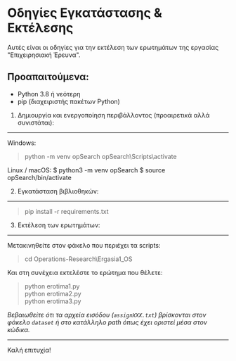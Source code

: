 Οδηγίες Εγκατάστασης & Εκτέλεσης
================================

Αυτές είναι οι οδηγίες για την εκτέλεση των ερωτημάτων της εργασίας "Επιχειρησιακή Έρευνα".

Προαπαιτούμενα:
---------------
- Python 3.8 ή νεότερη
- pip (διαχειριστής πακέτων Python)

1. Δημιουργία και ενεργοποίηση περιβάλλοντος (προαιρετικά αλλά συνιστάται):
---------------------------------------------------------------------------
Windows:
> python -m venv opSearch
> opSearch\Scripts\activate

Linux / macOS:
$ python3 -m venv opSearch
$ source opSearch/bin/activate

2. Εγκατάσταση βιβλιοθηκών:
----------------------------
> pip install -r requirements.txt

3. Εκτέλεση των ερωτημάτων:
----------------------------
Μετακινηθείτε στον φάκελο που περιέχει τα scripts:

> cd Operations-Research\Ergasia1_OS

Και στη συνέχεια εκτελέστε το ερώτημα που θέλετε:

> python erotima1.py  
> python erotima2.py  
> python erotima3.py

*Βεβαιωθείτε ότι τα αρχεία εισόδου (`assignXXX.txt`) βρίσκονται στον φάκελο `dataset` ή στο κατάλληλο path όπως έχει οριστεί μέσα στον κώδικα.*

---

Καλή επιτυχία!
